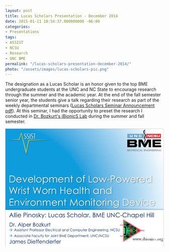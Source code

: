```yaml
---
layout: post
title: Lucas Scholars Presentation - December 2014
date: 2015-01-11 18:54:37.000000000 -06:00
categories:
- Presentations
tags:
- ASSIST
- NCSU
- Research
- UNC BME
permalink: "/lucas-scholars-presentation-december-2014/"
photo: "/assets/images/lucas-scholars-pic.png"
---
```

The designation as a Lucas Scholar is an honor given to the top BME undergraduate students at the UNC and NC State to encourage research through the summer and the academic year. At the end of the fall semester senior year, the students give a talk regarding their research as part of the weekly departmental seminars <!--more-->([Lucas Scholars Seminar Announcement pdf](/assets/pdfs/bme_seminar_dec-3_lucas_scholars.pdf)). At this seminar, I had the opportunity to preset the research I conducted in [Dr. Bozkurt's iBionicS Lab](http://ibionics.ece.ncsu.edu/main.html) during the summer and fall semester.

![lucas scholars pic]( /assets/images/lucas-scholars-pic.png)
